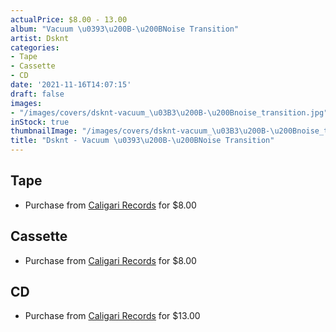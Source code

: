 ```yaml
---
actualPrice: $8.00 - 13.00
album: "Vacuum \u0393\u200B-\u200BNoise Transition"
artist: Dsknt
categories:
- Tape
- Cassette
- CD
date: '2021-11-16T14:07:15'
draft: false
images:
- "/images/covers/dsknt-vacuum_\u03B3\u200B-\u200Bnoise_transition.jpg"
inStock: true
thumbnailImage: "/images/covers/dsknt-vacuum_\u03B3\u200B-\u200Bnoise_transition-thumb.jpg"
title: "Dsknt - Vacuum \u0393\u200B-\u200BNoise Transition"
---
```


## Tape
* Purchase from [Caligari Records](https://caligarirecords.storenvy.com/products/31740352-dsknt-vacuum-noise-transition) for $8.00
## Cassette
* Purchase from [Caligari Records](https://caligarirecords.storenvy.com/products/31740352-dsknt-vacuum-noise-transition) for $8.00
## CD
* Purchase from [Caligari Records](https://caligarirecords.storenvy.com/products/32057875-dsknt-vacuum-noise-transition-cd) for $13.00
